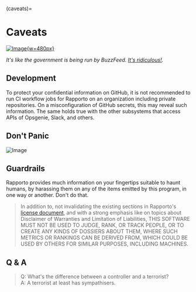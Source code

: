 (caveats)=
# Caveats

[![Image](https://github.com/user-attachments/assets/6e8ea47c-20fd-4d37-9245-76e6cb7306ae){w=480px}][BuzzFeed]

_It's like the government is being run by BuzzFeed. [It's ridiculous!][BuzzFeed]._

## Development

To protect your confidential information on GitHub, it is not recommended
to run CI workflow jobs for Rapporto on an organization including private
repositories. On a misconfiguration of GitHub secrets, this may reveal such
information. The same holds true with the other subsystems that access APIs
of Opsgenie, Slack, and others.

## Don't Panic

![Image](https://github.com/user-attachments/assets/bb775ff8-95dd-47f9-a593-37a04757e4d8)

## Guardrails

Rapporto provides much information on your fingertips suitable to haunt
humans, by harassing them on any of the items emitted by this program,
in one way or another. Don't do that.

> In addition to, not invalidating the existing sections in Rapporto's
> [license document], and with a strong emphasis like on topics about
> Disclaimer of Warranties and Limitation of Liabilities, THIS SOFTWARE
> MUST NOT BE USED TO JUDGE, RANK, OR TRACK PEOPLE, OR TO CREATE ANY
> KINDS OF DOSSIERS ABOUT THEM, WHERE SUCH METRICS OR RANKINGS CAN
> BE DERIVED FROM, WHICH COULD BE USED BY OTHERS FOR SIMILAR PURPOSES,
> INCLUDING MACHINES.

## Q & A

> Q: What's the difference between a controller and a terrorist?
> <br>
> A: A terrorist at least has sympathisers.


[BuzzFeed]: https://youtu.be/4xGUlG5Ck6c?t=105
[license document]: https://github.com/tech-writing/rapporto/blob/main/LICENSE
